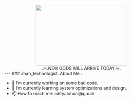<div id="header" align="center">
  <img src="https://media.newyorker.com/photos/5c756f11d87bdc59781935e0/master/w_2560%2Cc_limit/170403-mukherjee-hero.gif" width="300" height="200"/>
</div>

<div id="header" align="center">
<img src="https://komarev.com/ghpvc/?username=snowleopard17&style=flat-square&color=blue" alt=""/>
</div>
<div id="header" align="center">
.♾️.NEW GODS WILL ARRIVE TODAY.♾️.
</div>
---
### :man_technologist: About Me :

- 🔭 I’m currently working on some bad code.
- 🌱 I’m currently learning system optimizations and design.
- 📫 How to reach me: adityalohuni@gmail
